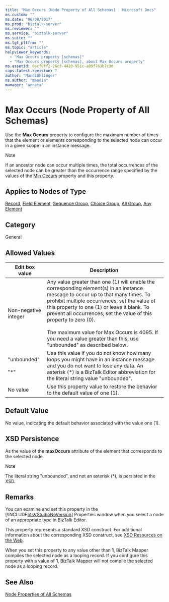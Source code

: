 ```yaml
---
title: "Max Occurs (Node Property of All Schemas) | Microsoft Docs"
ms.custom: ""
ms.date: "06/08/2017"
ms.prod: "biztalk-server"
ms.reviewer: ""
ms.service: "biztalk-server"
ms.suite: ""
ms.tgt_pltfrm: ""
ms.topic: "article"
helpviewer_keywords: 
  - "Max Occurs property [schemas]"
  - "Max Occurs property [schemas], about Max Occurs property"
ms.assetid: 0ecf0ff2-26c3-4420-951c-a09f763b7c3d
caps.latest.revision: 7
author: "MandiOhlinger"
ms.author: "mandia"
manager: "anneta"
---
```

# Max Occurs (Node Property of All Schemas)
Use the **Max Occurs** property to configure the maximum number of times that the element or elements corresponding to the selected node can occur in a given scope in an instance message.  
  
> [!NOTE]
>  If an ancestor node can occur multiple times, the total occurrences of the selected node can be greater than the occurrence range specified by the values of the [Min Occurs](../core/min-occurs-node-property-of-all-schemas.md) property and this property.  
  
## Applies to Nodes of Type  
 [Record](../core/record-node-properties.md), [Field Element](../core/field-element-node-properties.md), [Sequence Group](../core/sequence-group-node-properties.md), [Choice Group](../core/choice-group-node-properties.md), [All Group](../core/all-group-node-properties.md), [Any Element](../core/any-element-node-properties.md)  
  
## Category  
 General  
  
## Allowed Values  
  
|Edit box value|Description|  
|--------------------|-----------------|  
|Non-negative integer|Any value greater than one (1) will enable the corresponding element(s) in an instance message to occur up to that many times. To prohibit multiple occurrences, set the value of this property to one (1) or leave it blank. To prevent all occurrences, set the value of this property to zero (0).<br /><br /> The maximum value for Max Occurs is 4095. If you need a value greater than this, use "unbounded" as described below.|  
|"unbounded"<br /><br /> "*"|Use this value if you do not know how many loops you might have in an instance message and you do not want to lose any data. An asterisk (*) is a BizTalk Editor abbreviation for the literal string value "unbounded".|  
|No value|Use this property value to restore the behavior to the default value of one (1).|  
  
## Default Value  
 No value, indicating the default behavior associated with the value one (1).  
  
## XSD Persistence  
 As the value of the **maxOccurs** attribute of the element that corresponds to the selected node.  
  
> [!NOTE]
>  The literal string "unbounded", and not an asterisk (*), is persisted in the XSD.  
  
## Remarks  
 You can examine and set this property in the [!INCLUDE[btsVStudioNoVersion](../includes/btsvstudionoversion-md.md)] Properties window when you select a node of an appropriate type in BizTalk Editor.  
  
 This property represents a standard XSD construct. For additional information about the corresponding XSD construct, see [XSD Resources on the Web](../core/xsd-resources-on-the-web.md).  
  
 When you set this property to any value other than **1**, BizTalk Mapper compiles the selected node as a looping record. If you configure this property with a value of **1**, BizTalk Mapper will not compile the selected node as a looping record.  
  
## See Also  
 [Node Properties of All Schemas](../core/node-properties-of-all-schemas.md)